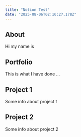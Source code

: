```yaml
---
title: "Notion Test"
date: "2025-08-06T02:10:27.178Z"
---
```



## About

Hi my name is


## Portfolio

This is what I have done …


## Project 1

Some info about project 1


## Project 2

Some info about project 2

